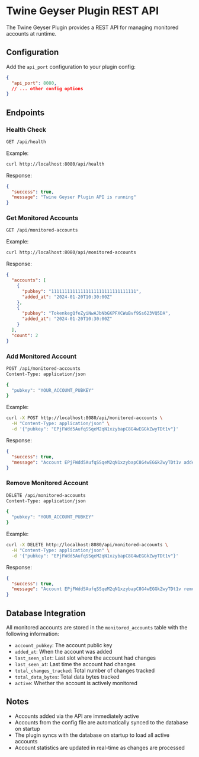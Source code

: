 # Twine Geyser Plugin REST API

The Twine Geyser Plugin provides a REST API for managing monitored accounts at runtime.

## Configuration

Add the `api_port` configuration to your plugin config:

```json
{
  "api_port": 8080,
  // ... other config options
}
```

## Endpoints

### Health Check

```bash
GET /api/health
```

Example:
```bash
curl http://localhost:8080/api/health
```

Response:
```json
{
  "success": true,
  "message": "Twine Geyser Plugin API is running"
}
```

### Get Monitored Accounts

```bash
GET /api/monitored-accounts
```

Example:
```bash
curl http://localhost:8080/api/monitored-accounts
```

Response:
```json
{
  "accounts": [
    {
      "pubkey": "11111111111111111111111111111111",
      "added_at": "2024-01-20T10:30:00Z"
    },
    {
      "pubkey": "TokenkegQfeZyiNwAJbNbGKPFXCWuBvf9Ss623VQ5DA",
      "added_at": "2024-01-20T10:30:00Z"
    }
  ],
  "count": 2
}
```

### Add Monitored Account

```bash
POST /api/monitored-accounts
Content-Type: application/json

{
  "pubkey": "YOUR_ACCOUNT_PUBKEY"
}
```

Example:
```bash
curl -X POST http://localhost:8080/api/monitored-accounts \
  -H "Content-Type: application/json" \
  -d '{"pubkey": "EPjFWdd5AufqSSqeM2qN1xzybapC8G4wEGGkZwyTDt1v"}'
```

Response:
```json
{
  "success": true,
  "message": "Account EPjFWdd5AufqSSqeM2qN1xzybapC8G4wEGGkZwyTDt1v added to monitoring"
}
```

### Remove Monitored Account

```bash
DELETE /api/monitored-accounts
Content-Type: application/json

{
  "pubkey": "YOUR_ACCOUNT_PUBKEY"
}
```

Example:
```bash
curl -X DELETE http://localhost:8080/api/monitored-accounts \
  -H "Content-Type: application/json" \
  -d '{"pubkey": "EPjFWdd5AufqSSqeM2qN1xzybapC8G4wEGGkZwyTDt1v"}'
```

Response:
```json
{
  "success": true,
  "message": "Account EPjFWdd5AufqSSqeM2qN1xzybapC8G4wEGGkZwyTDt1v removed from monitoring"
}
```

## Database Integration

All monitored accounts are stored in the `monitored_accounts` table with the following information:
- `account_pubkey`: The account public key
- `added_at`: When the account was added
- `last_seen_slot`: Last slot where the account had changes
- `last_seen_at`: Last time the account had changes
- `total_changes_tracked`: Total number of changes tracked
- `total_data_bytes`: Total data bytes tracked
- `active`: Whether the account is actively monitored

## Notes

- Accounts added via the API are immediately active
- Accounts from the config file are automatically synced to the database on startup
- The plugin syncs with the database on startup to load all active accounts
- Account statistics are updated in real-time as changes are processed